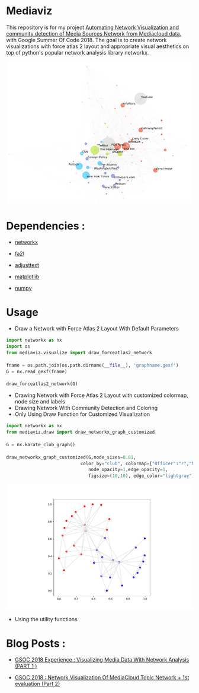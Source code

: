 # Mediaviz

This repository is for my project [Automating Network Visualization and community detection of Media Sources Network from Mediacloud data.](https://summerofcode.withgoogle.com/projects/#6265196406898688)  with Google Summer Of Code 2018. The goal is to create network visualizations with force atlas 2 layout and appropriate visual aesthetics on top of python's popular network analysis library networkx. 

![Deep State Network](assets/deep_state.png)



# Dependencies : 

* [networkx](https://networkx.github.io)

* [fa2l](https://github.com/bosiakov/fa2l/tree/master/fa2l)

* [adjusttext](http://adjusttext.readthedocs.io)

* [matplotlib](https://matplotlib.org)

* [numpy](http://www.numpy.org/)


# Usage

* Draw a Network with Force Atlas 2 Layout With Default Parameters

```python
import networkx as nx
import os
from mediaviz.visualize import draw_forceatlas2_network

fname = os.path.join(os.path.dirname(__file__), 'graphname.gexf')
G = nx.read_gexf(fname)

draw_forceatlas2_network(G)
```



* Drawing Network with Force Atlas 2 Layout with customized colormap, node size and labels
* Drawing Network With Community Detection and Coloring
* Only Using Draw Function for Customized Visualization

```python
import networkx as nx
from mediaviz.draw import draw_networkx_graph_customized

G = nx.karate_club_graph()

draw_networkx_graph_customized(G,node_sizes=0.01,
							color_by="club", colormap={"Officer":"r","Mr. Hi":"b"},
                               node_opacity=1,edge_opacity=1, 
                               figsize=(10,10), edge_color="lightgray")
```

![](assets/only_drawing.png)

* Using the utility functions 



# Blog Posts : 

* [GSOC 2018 Experience : Visualizing Media Data With Network Analysis (PART 1 )](https://medium.com/learning-machine-learning/gsoc-2018-experience-visualizing-media-data-with-network-analysis-part-1-c4ba4b76b1aa)

* [GSOC 2018 : Network Visualization Of MediaCloud Topic Network + 1st evaluation (Part 2)](https://medium.com/learning-machine-learning/gsoc-2018-network-visualization-of-mediacloud-topic-network-1st-evaluation-part-2-ca72e25a88d5)
